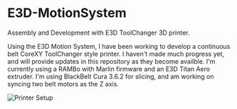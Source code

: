# E3D-MotionSystem
Assembly and Development with E3D ToolChanger 3D printer.

Using the E3D Motion System, I have been working to develop a continuous belt CoreXY ToolChanger style printer. I haven't made much progress yet, and will provide updates in this repository as they become availble. I'm currently using a RAMBo with Marlin firmware and an E3D Titan Aero extruder. I'm using BlackBelt Cura 3.6.2 for slicing, and am working on syncing two belt motors as the Z axis.


![Printer Setup](https://github.com/kpiper00/E3D-ToolChanger/blob/main/Printer-Photos/E3D%20Motion%20System%20Setup.jpg)
